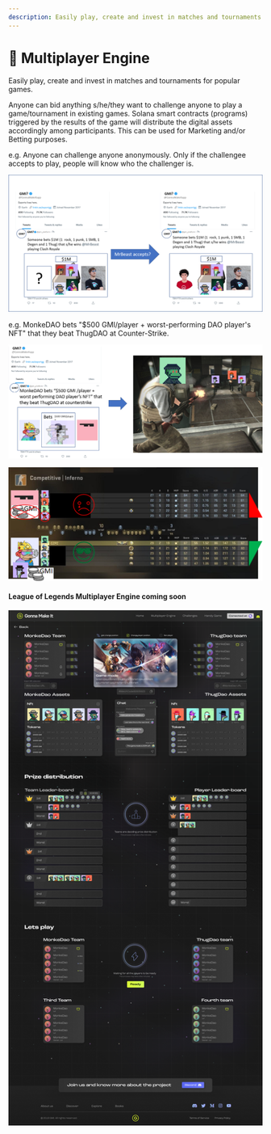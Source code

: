 ```yaml
---
description: Easily play, create and invest in matches and tournaments for popular games.
---
```


# 🎏 Multiplayer Engine

Easily play, create and invest in matches and tournaments for popular games.

Anyone can bid anything s/he/they want to challenge anyone to play a game/tournament in existing games. Solana smart contracts (programs) triggered by the results of the game will distribute the digital assets accordingly among participants. This can be used for Marketing and/or Betting purposes.

e.g. Anyone can challenge anyone anonymously. Only if the challengee accepts to play, people will know who the challenger is.

![Anyone can try to reach other's audiences by submitting original challenges.](<../.gitbook/assets/whovsmrbeastgood (1).png>)

e.g. MonkeDAO bets "$500 GMI/player + worst-performing DAO player's NFT" that they beat ThugDAO at Counter-Strike.

![Anyone can challenge anyone in any game.](../.gitbook/assets/m-vs-thug-cs.png)

![The initial pool of digital assets gets distributed among players according to the results.](../.gitbook/assets/m-vs-thug-cs-result.png)

#### League of Legends Multiplayer Engine coming soon

![LOL ME design draft](<../.gitbook/assets/Multp engine game.png>)
